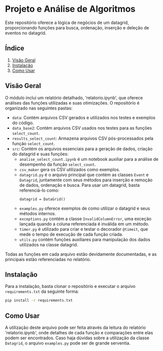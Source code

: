 # Projeto e Análise de Algoritmos

Este repositório oferece a lógica de negócios de um datagrid, proporcionando funções para busca, ordenação, inserção e deleção de eventos no datagrid.

## Índice

1. [Visão Geral](#visão-geral)
2. [Instalação](#instalação)
3. [Como Usar](#como-usar)

## Visão Geral

O módulo inclui um relatório detalhado, 'relatorio.ipynb', que oferece análises das funções utilizadas e suas otimizações. O repositório é organizado nas seguintes pastas:

- `data`: Contém arquivos CSV gerados e utilizados nos testes e exemplos do código.
- `data_base2`: Contém arquivos CSV usados nos testes para as funções `select_count`.
- `results_select_count`: Armazena arquivos CSV pós-processados pela função `select_count`.
- `src`: Contém os arquivos essenciais para a geração de dados, criação do datagrid e suas funções:
  - `analise_select_count.ipynb` é um notebook auxiliar para a análise de desempenho da função `select_count`.
  - `csv_maker` gera os CSV utilizados como exemplos.
  - `datagrid.py` é o arquivo principal que contém as classes `Event` e `Datagrid`, juntamente com seus métodos para inserção e remoção de dados, ordenação e busca. Para usar um datagrid, basta referenciá-lo como:
    ```
    datagrid = DataGrid()
    ````
  - `examples.py` oferece exemplos de como utilizar o datagrid e seus métodos internos.
  - `exceptions.py` contém a classe `InvalidColumnError`, uma exceção lançada quando a coluna referenciada é inválida em um método.
  - `timer.py` é utilizado para criar e testar o decorador `@timeit`, que mede o tempo de execução de cada função criada.
  - `utils.py` contém funções auxiliares para manipulação dos dados utilizados na classe datagrid.

Todas as funções em cada arquivo estão devidamente documentadas, e as principais estão referenciadas no relatório.

## Instalação

Para a instalação, basta clonar o repositório e executar o arquivo `requirements.txt` da seguinte forma:

```bash
pip install -r requirements.txt
```

## Como Usar

A utilização deste arquivo pode ser feita através da leitura do relatório 'relatorio.ipynb', onde detalhes de cada função e comparações entre elas podem ser encontrados. Caso haja dúvidas sobre a utilização da classe `Datagrid`, o arquivo `examples.py` pode ser de grande serventia.
